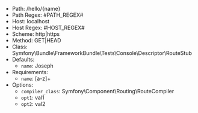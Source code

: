 - Path: /hello/{name}
- Path Regex: #PATH_REGEX#
- Host: localhost
- Host Regex: #HOST_REGEX#
- Scheme: http|https
- Method: GET|HEAD
- Class: Symfony\Bundle\FrameworkBundle\Tests\Console\Descriptor\RouteStub
- Defaults:
    - `name`: Joseph
- Requirements:
    - `name`: [a-z]+
- Options:
    - `compiler_class`: Symfony\Component\Routing\RouteCompiler
    - `opt1`: val1
    - `opt2`: val2

